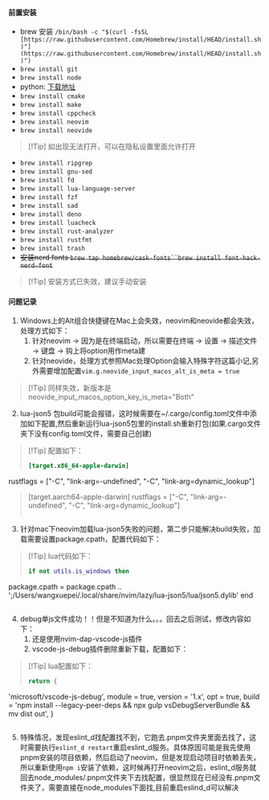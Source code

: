 #### 前置安装

- brew 安装 `/bin/bash -c "$(curl -fsSL [https://raw.githubusercontent.com/Homebrew/install/HEAD/install.sh)"](https://raw.githubusercontent.com/Homebrew/install/HEAD/install.sh)")`
- `brew install git`
- `brew install node`
- python: [下载地址](https://www.python.org/downloads/macos/)
- `brew install cmake`
- `brew install make`
- `brew install cppcheck`
- `brew install neovim`
- `brew install neovide`
>[!Tip] 如出现无法打开，可以在隐私设置里面允许打开
- `brew install ripgrep`
- `brew install gnu-sed`
- `brew install fd`
- `brew install lua-language-server`
- `brew install fzf`
- `brew install sad`
- `brew install deno`
- `brew install luacheck`
- `brew install rust-analyzer`
- `brew install rustfmt`
- `brew install trash`
- ~~安装nerd fonts `brew tap homebrew/cask-fonts``brew install font-hack-nerd-font`~~
>[!Tip] 安装方式已失效，建议手动安装

#### 问题记录
1. Windows上的Alt组合快捷键在Mac上会失效，neovim和neovide都会失效，处理方式如下：
	1. 针对neovim -> 因为是在终端启动，所以需要在终端 -> 设置 -> 描述文件 -> 键盘 -> 钩上将option用作meta建
	2. 针对neovide，处理方式参照Mac处理Option会输入特殊字符这篇小记,另外需要增加配置`vim.g.neovide_input_macos_alt_is_meta = true`
> [!Tip] 同样失效，新版本是neovide_input_macos_option_key_is_meta="Both"
2. lua-json5 包build可能会报错，这时候需要在~/.cargo/config.toml文件中添加如下配置,然后重新运行lua-json5包里的install.sh重新打包(如果.cargo文件夹下没有config.toml文件，需要自己创建)
>[!Tip] 配置如下：
>```toml
>[target.x86_64-apple-darwin]
rustflags = ["-C", "link-arg=-undefined", "-C", "link-arg=dynamic_lookup"]
>[target.aarch64-apple-darwin]
>rustflags = ["-C", "link-arg=-undefined", "-C", "link-arg=dynamic_lookup"]
>```
3. 针对mac下neovim加载lua-json5失败的问题，第二步只能解决build失败，加载需要设置package.cpath，配置代码如下：
>[!Tip] lua代码如下：
>```lua
>if not utils.is_windows then
  package.cpath = package.cpath .. ';/Users/wangxuepei/.local/share/nvim/lazy/lua-json5/lua/json5.dylib'
end
>```
4. debug单js文件成功！！但是不知道为什么。。。回去之后测试，修改内容如下：
	1. 还是使用nvim-dap-vscode-js插件
	2. vscode-js-debug插件删除重新下载，配置如下：
>[!Tip] lua配置如下：
>```lua
>return {
  'microsoft/vscode-js-debug',
  module = true,
  version = '1.x',
  opt = true,
  build = 'npm install --legacy-peer-deps && npx gulp vsDebugServerBundle && mv dist out',
}
>```

5. 特殊情况，发现eslint_d找配置找不到，它跑去.pnpm文件夹里面去找了，这时需要执行`eslint_d restart`重启eslint_d服务。具体原因可能是我先使用pnpm安装的项目依赖，然后启动了neovim，但是发现启动项目时依赖丢失，所以重新使用`npm i`安装了依赖，这时候再打开neovim之后，eslint_d服务就回去node_modules/.pnpm文件夹下去找配置，很显然现在已经没有.pnpm文件夹了，需要直接在node_modules下面找,目前重启eslind_d可以解决